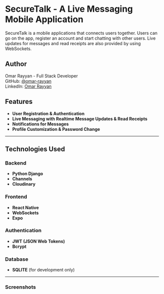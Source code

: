 # SecureTalk - A Live Messaging Mobile Application

SecureTalk is a mobile applications that connects users together. Users can go on the app, register an account and start chatting with other users. Live updates for messages and read receipts are also provided by using WebSockets.

## Author
Omar Rayyan - Full Stack Developer  
GitHub: [@omar-rayyan](https://github.com/omar-rayyan)  
LinkedIn: [Omar Rayyan](https://www.linkedin.com/in/omar-r-rayyan/)

## Features
- **User Registration & Authentication**
- **Live Messaging with Realtime Message Updates & Read Receipts**
- **Notifications for Messages**
- **Profile Customization & Password Change**

---

## Technologies Used

### Backend
- **Python Django**
- **Channels**
- **Cloudinary**

### Frontend
- **React Native**
- **WebSockets**
- **Expo**

### Authentication
- **JWT (JSON Web Tokens)**
- **Bcrypt**

### Database
- **SQLITE** (for development only)

---

### Screenshots
